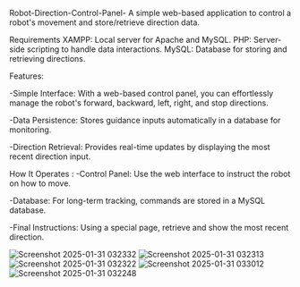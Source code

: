 
 Robot-Direction-Control-Panel-
A simple web-based application to control a robot's movement and store/retrieve direction data.




Requirements
XAMPP: Local server for Apache and MySQL.
PHP: Server-side scripting to handle data interactions.
MySQL: Database for storing and retrieving directions.




Features:

-Simple Interface: With a web-based control panel, you can effortlessly manage the robot's forward, backward, left, right, and stop directions.

-Data Persistence: Stores guidance inputs automatically in a database for monitoring.

-Direction Retrieval: Provides real-time updates by displaying the most recent direction input.




How It Operates :
-Control Panel: Use the web interface to instruct the robot on how to move.

-Database: For long-term tracking, commands are stored in a MySQL database.

-Final Instructions: Using a special page, retrieve and show the most recent direction.

![Screenshot 2025-01-31 032332](https://github.com/user-attachments/assets/a45e9773-bc25-4d95-b193-f040860d27a8)
![Screenshot 2025-01-31 032313](https://github.com/user-attachments/assets/997ad14d-bcd9-4588-9230-41cd590c35dd)
![Screenshot 2025-01-31 032322](https://github.com/user-attachments/assets/1775da6f-b183-482f-a562-dbe29a1c2b77)
![Screenshot 2025-01-31 033012](https://github.com/user-attachments/assets/243f38dd-d64e-4ce1-894e-60bd75d6a00f)
![Screenshot 2025-01-31 032248](https://github.com/user-attachments/assets/a202b469-ff97-4824-befc-61f8595c91d9)
